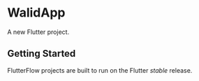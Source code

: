 # WalidApp

A new Flutter project.

## Getting Started

FlutterFlow projects are built to run on the Flutter _stable_ release.
